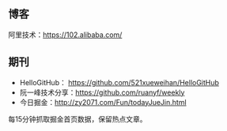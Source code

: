 ## 博客
阿里技术：https://102.alibaba.com/

## 期刊
* HelloGitHub： https://github.com/521xueweihan/HelloGitHub
* 阮一峰技术分享：https://github.com/ruanyf/weekly
* 今日掘金：http://zy2071.com/Fun/todayJueJin.html

每15分钟抓取掘金首页数据，保留热点文章。
